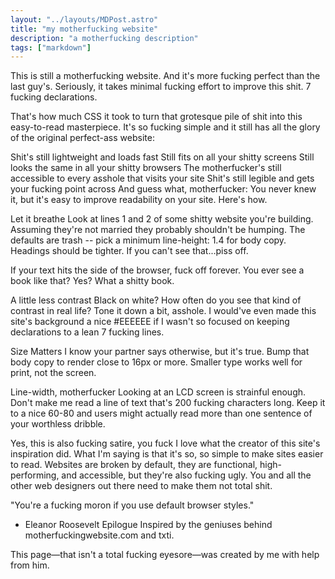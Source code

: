 ```yaml
---
layout: "../layouts/MDPost.astro"
title: "my motherfucking website"
description: "a motherfucking description"
tags: ["markdown"]
---
```


This is still a motherfucking website.
And it's more fucking perfect than the last guy's.
Seriously, it takes minimal fucking effort to improve this shit.
7 fucking declarations.

That's how much CSS it took to turn that grotesque pile of shit into this easy-to-read masterpiece. It's so fucking simple and it still has all the glory of the original perfect-ass website:

Shit's still lightweight and loads fast
Still fits on all your shitty screens
Still looks the same in all your shitty browsers
The motherfucker's still accessible to every asshole that visits your site
Shit's still legible and gets your fucking point across
And guess what, motherfucker:
You never knew it, but it's easy to improve readability on your site. Here's how.

Let it breathe
Look at lines 1 and 2 of some shitty website you're building. Assuming they're not married they probably shouldn't be humping. The defaults are trash -- pick a minimum line-height: 1.4 for body copy. Headings should be tighter. If you can't see that...piss off.

If your text hits the side of the browser, fuck off forever. You ever see a book like that? Yes? What a shitty book.

A little less contrast
Black on white? How often do you see that kind of contrast in real life? Tone it down a bit, asshole. I would've even made this site's background a nice #EEEEEE if I wasn't so focused on keeping declarations to a lean 7 fucking lines.

Size Matters
I know your partner says otherwise, but it's true. Bump that body copy to render close to 16px or more. Smaller type works well for print, not the screen.

Line-width, motherfucker
Looking at an LCD screen is strainful enough. Don't make me read a line of text that's 200 fucking characters long. Keep it to a nice 60-80 and users might actually read more than one sentence of your worthless dribble.

Yes, this is also fucking satire, you fuck
I love what the creator of this site's inspiration did. What I'm saying is that it's so, so simple to make sites easier to read. Websites are broken by default, they are functional, high-performing, and accessible, but they're also fucking ugly. You and all the other web designers out there need to make them not total shit.

"You're a fucking moron if you use default browser styles."

- Eleanor Roosevelt
  Epilogue
  Inspired by the geniuses behind motherfuckingwebsite.com and txti.

This page—that isn't a total fucking eyesore—was created by me with help from him.
